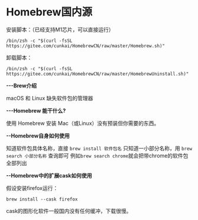 # Homebrew国内源

安装脚本：（已经支持M1芯片，可以直接运行）


```
/bin/zsh -c "$(curl -fsSL https://gitee.com/cunkai/HomebrewCN/raw/master/Homebrew.sh)"

```



卸载脚本：


```
/bin/zsh -c "$(curl -fsSL https://gitee.com/cunkai/HomebrewCN/raw/master/HomebrewUninstall.sh)"

```



 **---Brew介绍** 

macOS 和 Linux 缺失软件包的管理器

 **---Homebrew 能干什么?** 

使用 Homebrew 安装 Mac（或Linux）没有预装但你需要的东西。

 **--Homebrew自身如何使用** 

知道软件包具体名称，直接 `brew install 软件包名`
只知道一小部分名称，用 `brew search 小部分名称` 查询即可
例如`brew search chrome`就会把带chrome的软件包全部列出

 **--Homebrew中的扩展cask如何使用** 

假设安装firefox运行： 

`brew install --cask firefox`

cask的图形化软件一般国内没有任何缓冲，下载很慢。



